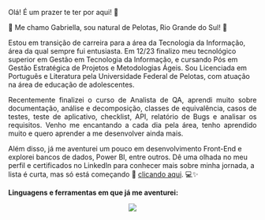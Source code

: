 
Olá! É um prazer te ter por aqui! 🙂
 
👋 Me chamo Gabriella, sou natural de Pelotas, Rio Grande do Sul! 🧉

Estou em transição de carreira para a área da Tecnologia da Informação, área da qual sempre fui entusiasta. Em 12/23 finalizo meu tecnológico superior em Gestão em Tecnologia da Informação, e cursando Pós em Gestão Estratégica de Projetos e Metodologias Ágeis. Sou Licenciada em Português e Literatura pela Universidade Federal de Pelotas, com atuação na área de educação de adolescentes. 

<p align="justify">
Recentemente finalizei o curso de Analista de QA, aprendi muito sobre documentação, análise e decomposição, classes de equivalência, casos de testes, teste de aplicativo, checklist, API, relatório de Bugs e analisar os requisitos. 
Venho me encantando a cada dia pela área, tenho aprendido muito e quero aprender a me desenvolver ainda mais. 
</p>

Além disso, já me aventurei um pouco em desenvolvimento Front-End e explorei bancos de dados, Power BI, entre outros. 
Dê uma olhada no meu perfil e certificados no LinkedIn para conhecer mais sobre minha jornada, a lista é curta, mas só está começando 💪  [clicando aqui](https://www.linkedin.com/in/gabriellabraz/). 💻✨


<b>Linguagens e ferramentas em que já me aventurei:</b>
<p align="center">
  <a href="https://skillicons.dev">
    <img src="https://skillicons.dev/icons?i=cpp,css,figma,html,mysql,postman,discord,linkedin,instagram" />
  </a>
</p>
